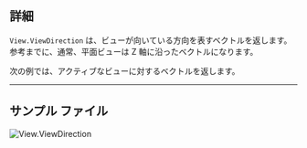 ## 詳細
`View.ViewDirection` は、ビューが向いている方向を表すベクトルを返します。参考までに、通常、平面ビューは Z 軸に沿ったベクトルになります。

次の例では、アクティブなビューに対するベクトルを返します。
___
## サンプル ファイル

![View.ViewDirection](./Revit.Elements.Views.View.ViewDirection_img.jpg)

